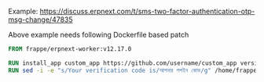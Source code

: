 Example: https://discuss.erpnext.com/t/sms-two-factor-authentication-otp-msg-change/47835

Above example needs following Dockerfile based patch

```Dockerfile
FROM frappe/erpnext-worker:v12.17.0

RUN install_app custom_app https://github.com/username/custom_app version-12
RUN sed -i -e "s/Your verification code is/আপনার লগইন কোড/g" /home/frappe/frappe-bench/apps/frappe/frappe/twofactor.py
```
